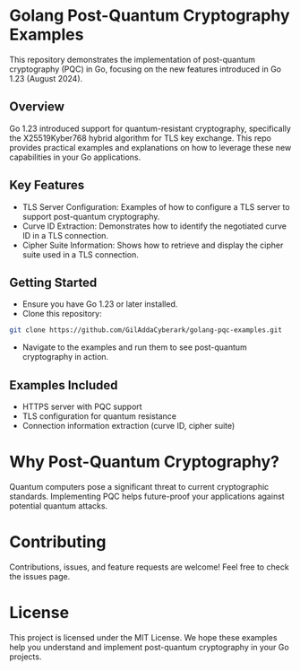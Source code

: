 # Golang Post-Quantum Cryptography Examples
This repository demonstrates the implementation of post-quantum cryptography (PQC) in Go, focusing on the new features introduced in Go 1.23 (August 2024).

## Overview
Go 1.23 introduced support for quantum-resistant cryptography, specifically the X25519Kyber768 hybrid algorithm for TLS key exchange. This repo provides practical examples and explanations on how to leverage these new capabilities in your Go applications.

## Key Features
* TLS Server Configuration: Examples of how to configure a TLS server to support post-quantum cryptography.
* Curve ID Extraction: Demonstrates how to identify the negotiated curve ID in a TLS connection.
* Cipher Suite Information: Shows how to retrieve and display the cipher suite used in a TLS connection.

## Getting Started
* Ensure you have Go 1.23 or later installed.
* Clone this repository:

```bash
git clone https://github.com/GilAddaCyberark/golang-pqc-examples.git
```

* Navigate to the examples and run them to see post-quantum cryptography in action.

## Examples Included
* HTTPS server with PQC support
* TLS configuration for quantum resistance
* Connection information extraction (curve ID, cipher suite)

# Why Post-Quantum Cryptography?
Quantum computers pose a significant threat to current cryptographic standards. Implementing PQC helps future-proof your applications against potential quantum attacks.

# Contributing
Contributions, issues, and feature requests are welcome! Feel free to check the issues page.

# License
This project is licensed under the MIT License. We hope these examples help you understand and implement post-quantum cryptography in your Go projects.
